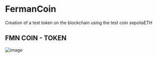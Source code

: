 # FermanCoin
Creation of a test token on the blockchain using the test coin sepoliaETH
## FMN COIN - TOKEN
![image](https://github.com/afermanx/FermanCoin/assets/31674845/deb83574-6dad-4266-b474-948b22b97610)

